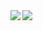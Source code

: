 <a href="https://github.com/anuraghazra/github-readme-stats">
  <img align="left" src="https://github-readme-stats.vercel.app/api?username=noovo86&show_icons=true&theme=graywhite" />
</a>
<a href="https://github.com/anuraghazra/github-readme-stats">
  <img align="left" src="https://github-readme-stats.vercel.app/api/top-langs/?username=noovo86&theme=graywhite" />
</a>
